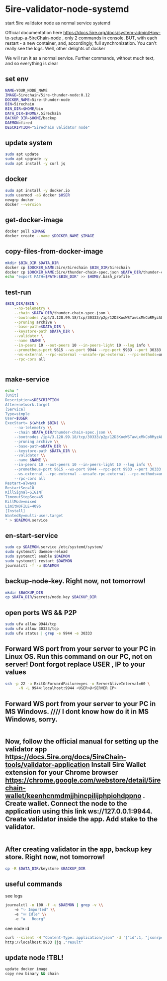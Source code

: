 # 5ire-validator-node-systemd

start 5ire validator node as normal service systemd


Official documentation here https://docs.5ire.org/docs/system-admin/How-to-setup-a-5ireChain-node , only 2 commands in console. BUT, with each restart - a new container, and, accordingly, full synchronization. You can't really see the logs. Well, other delights of docker

We will run it as a normal service.
Further commands, without much text, and so everything is clear


## set env
```bash
NAME=YOUR_NODE_NAME
IMAGE=5irechain/5ire-thunder-node:0.12
DOCKER_NAME=5ire-thunder-node
BIN=5irechain 
BIN_DIR=$HOME/bin
DATA_DIR=$HOME/.5irechain
BACKUP_DIR=$HOME/backup
DAEMON=fired                
DESCRIPTION="5irechain validator node"
```

## update system 
```bash
sudo apt update
sudo apt upgrade -y
sudo apt install -y curl jq
```


## docker 
```bash
sudo apt install -y docker.io
sudo usermod -aG docker $USER
newgrp docker
docker --version
```

## get-docker-image 
```bash
docker pull $IMAGE
docker create --name $DOCKER_NAME $IMAGE
```

## copy-files-from-docker-image
```bash
mkdir $BIN_DIR $DATA_DIR
docker cp $DOCKER_NAME:5ire/5irechain $BIN_DIR/5irechain
docker cp $DOCKER_NAME:5ire/thunder-chain-spec.json $DATA_DIR/thunder-chain-spec.json
echo "export PATH=$PATH:$BIN_DIR" >> $HOME/.bash_profile
```

## test-run
```bash
$BIN_DIR/$BIN \
    --no-telemetry \
    --chain $DATA_DIR/thunder-chain-spec.json \
    --bootnodes /ip4/3.128.99.18/tcp/30333/p2p/12D3KooWSTawLxMkCoRMyzALFegVwp7YsNVJqh8D2p7pVJDqQLhm \
    --pruning archive \
    --base-path=$DATA_DIR \
    --keystore-path $DATA_DIR \
    --validator \
    --name $NAME \
    --in-peers 10 --out-peers 10 --in-peers-light 10 --log info \
    --prometheus-port 9615 --ws-port 9944 --rpc-port 9933 --port 30333 \
    --ws-external --rpc-external --unsafe-rpc-external --rpc-methods=unsafe \
    --rpc-cors all
  

```

## make-service
```bash
echo "
[Unit]
Description=$DESCRIPTION
After=network.target
[Service]
Type=simple
User=$USER
ExecStart= $(which $BIN) \\
    --no-telemetry \\
    --chain $DATA_DIR/thunder-chain-spec.json \\
    --bootnodes /ip4/3.128.99.18/tcp/30333/p2p/12D3KooWSTawLxMkCoRMyzALFegVwp7YsNVJqh8D2p7pVJDqQLhm \\
    --pruning archive \\
    --base-path=$DATA_DIR \\
    --keystore-path $DATA_DIR \\
    --validator \\
    --name $NAME \\
    --in-peers 10 --out-peers 10 --in-peers-light 10 --log info \\
    --prometheus-port 9615 --ws-port 9944 --rpc-port 9933 --port 30333 \\
    --ws-external --rpc-external --unsafe-rpc-external --rpc-methods=unsafe \\
    --rpc-cors all
Restart=always
RestartSec=10
KillSignal=SIGINT
TimeoutStopSec=45
KillMode=mixed 
LimitNOFILE=4096
[Install]
WantedBy=multi-user.target
" > $DAEMON.service
```

## en-start-service
```bash
sudo cp $DAEMON.service /etc/systemd/system/
sudo systemctl daemon-reload
sudo systemctl enable $DAEMON
sudo systemctl restart $DAEMON
journalctl -f -u $DAEMON
```

## backup-node-key. Right now, not tomorrow!
```bash
mkdir $BACKUP_DIR
cp $DATA_DIR/secrets/node.key $BACKUP_DIR
```

## open ports WS && P2P
```bash
sudo ufw allow 9944/tcp
sudo ufw allow 30333/tcp
sudo ufw status | grep -e 9944 -e 30333
```

## Forward WS port from your server to your PC in Linux OS. Run this command on our PC, not on server! Dont forgot replace USER , IP to your values
```bash
ssh -p 22 -o ExitOnForwardFailure=yes -o ServerAliveInterval=60 \
      -N -L 9944:localhost:9944 <USER>@<SERVER IP>
```

## Forward WS port from your server to your PC in MS Windows. //// I dont know how do it in MS Windows, sorry. 
```bash

```


## Now, follow the official manual for setting up the validator app https://docs.5ire.org/docs/5ireChain-tools/validator-application  Install 5ire Wallet extension for your Chrome browser https://chrome.google.com/webstore/detail/5irechain-wallet/keenhcnmdmjjhincpilijphpiohdppno . Create wallet. Connect the node to the application using this link ws://127.0.0.1:9944. Create validator inside the app. Add stake to the validator. 
```bash

```
## After creating validator in the app, backup key store. Right now, not tomorrow!
```bash
cp -R $DATA_DIR/keystore $BACKUP_DIR
```


##  useful commands
see logs
```bash
journalctl -n 100 -f -u $DAEMON | grep -v \\
    -e "✨ Imported" \\
    -e "💤 Idle" \\
    -e "♻ ️  Reorg"
```

see node id 
```bash
curl --silent -H "Content-Type: application/json" -d '{"id":1, "jsonrpc":"2.0", "method": "system_localPeerId" }' \
http://localhost:9933 |jq ."result" 
```

## update node !TBL! 
```bash
update docker image
copy new binary && chain
```

